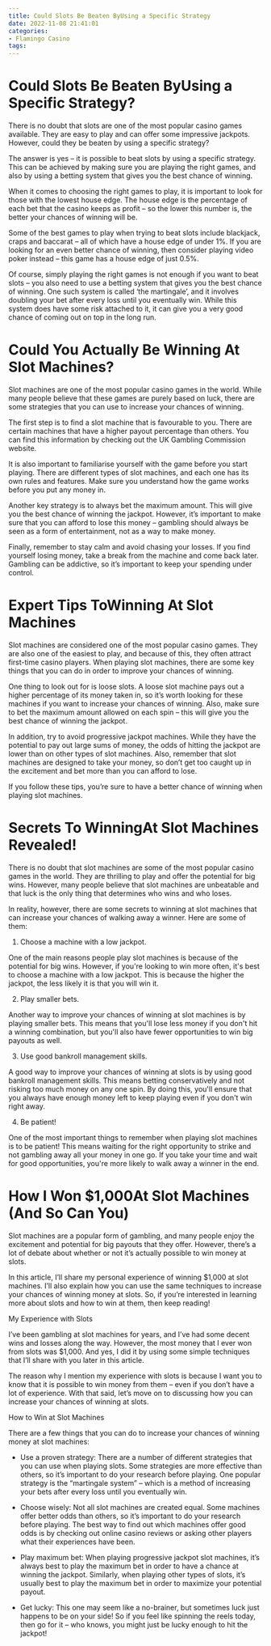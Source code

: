 ```yaml
---
title: Could Slots Be Beaten ByUsing a Specific Strategy 
date: 2022-11-08 21:41:01
categories:
- Flamingo Casino
tags:
---
```



#  Could Slots Be Beaten ByUsing a Specific Strategy? 

There is no doubt that slots are one of the most popular casino games available. They are easy to play and can offer some impressive jackpots. However, could they be beaten by using a specific strategy?

The answer is yes – it is possible to beat slots by using a specific strategy. This can be achieved by making sure you are playing the right games, and also by using a betting system that gives you the best chance of winning.

When it comes to choosing the right games to play, it is important to look for those with the lowest house edge. The house edge is the percentage of each bet that the casino keeps as profit – so the lower this number is, the better your chances of winning will be.

Some of the best games to play when trying to beat slots include blackjack, craps and baccarat – all of which have a house edge of under 1%. If you are looking for an even better chance of winning, then consider playing video poker instead – this game has a house edge of just 0.5%.

Of course, simply playing the right games is not enough if you want to beat slots – you also need to use a betting system that gives you the best chance of winning. One such system is called ‘the martingale’, and it involves doubling your bet after every loss until you eventually win. While this system does have some risk attached to it, it can give you a very good chance of coming out on top in the long run.

#  Could You Actually Be Winning At Slot Machines? 

Slot machines are one of the most popular casino games in the world. While many people believe that these games are purely based on luck, there are some strategies that you can use to increase your chances of winning.

The first step is to find a slot machine that is favourable to you. There are certain machines that have a higher payout percentage than others. You can find this information by checking out the UK Gambling Commission website.

It is also important to familiarise yourself with the game before you start playing. There are different types of slot machines, and each one has its own rules and features. Make sure you understand how the game works before you put any money in.

Another key strategy is to always bet the maximum amount. This will give you the best chance of winning the jackpot. However, it’s important to make sure that you can afford to lose this money – gambling should always be seen as a form of entertainment, not as a way to make money.

Finally, remember to stay calm and avoid chasing your losses. If you find yourself losing money, take a break from the machine and come back later. Gambling can be addictive, so it’s important to keep your spending under control.

#  Expert Tips ToWinning At Slot Machines 

Slot machines are considered one of the most popular casino games. They are also one of the easiest to play, and because of this, they often attract first-time casino players. When playing slot machines, there are some key things that you can do in order to improve your chances of winning. 

One thing to look out for is loose slots. A loose slot machine pays out a higher percentage of its money taken in, so it’s worth looking for these machines if you want to increase your chances of winning. Also, make sure to bet the maximum amount allowed on each spin – this will give you the best chance of winning the jackpot.

In addition, try to avoid progressive jackpot machines. While they have the potential to pay out large sums of money, the odds of hitting the jackpot are lower than on other types of slot machines. Also, remember that slot machines are designed to take your money, so don’t get too caught up in the excitement and bet more than you can afford to lose.

If you follow these tips, you’re sure to have a better chance of winning when playing slot machines.

#  Secrets To WinningAt Slot Machines Revealed! 

There is no doubt that slot machines are some of the most popular casino games in the world. They are thrilling to play and offer the potential for big wins. However, many people believe that slot machines are unbeatable and that luck is the only thing that determines who wins and who loses.

In reality, however, there are some secrets to winning at slot machines that can increase your chances of walking away a winner. Here are some of them:

1. Choose a machine with a low jackpot.

One of the main reasons people play slot machines is because of the potential for big wins. However, if you're looking to win more often, it's best to choose a machine with a low jackpot. This is because the higher the jackpot, the less likely it is that you will win it.

2. Play smaller bets.

Another way to improve your chances of winning at slot machines is by playing smaller bets. This means that you'll lose less money if you don't hit a winning combination, but you'll also have fewer opportunities to win big payouts as well.

3. Use good bankroll management skills.

A good way to improve your chances of winning at slots is by using good bankroll management skills. This means betting conservatively and not risking too much money on any one spin. By doing this, you'll ensure that you always have enough money left to keep playing even if you don't win right away.

4. Be patient!

One of the most important things to remember when playing slot machines is to be patient! This means waiting for the right opportunity to strike and not gambling away all your money in one go. If you take your time and wait for good opportunities, you're more likely to walk away a winner in the end.

#  How I Won $1,000At Slot Machines (And So Can You)

Slot machines are a popular form of gambling, and many people enjoy the excitement and potential for big payouts that they offer. However, there’s a lot of debate about whether or not it’s actually possible to win money at slots.

In this article, I’ll share my personal experience of winning $1,000 at slot machines. I’ll also explain how you can use the same techniques to increase your chances of winning money at slots. So, if you’re interested in learning more about slots and how to win at them, then keep reading!

My Experience with Slots

I’ve been gambling at slot machines for years, and I’ve had some decent wins and losses along the way. However, the most money that I ever won from slots was $1,000. And yes, I did it by using some simple techniques that I’ll share with you later in this article.

The reason why I mention my experience with slots is because I want you to know that it is possible to win money from them – even if you don’t have a lot of experience. With that said, let’s move on to discussing how you can increase your chances of winning at slots.

How to Win at Slot Machines

There are a few things that you can do to increase your chances of winning money at slot machines:

- Use a proven strategy: There are a number of different strategies that you can use when playing slots. Some strategies are more effective than others, so it’s important to do your research before playing. One popular strategy is the “martingale system” – which is a method of increasing your bets after every loss until you eventually win.


- Choose wisely: Not all slot machines are created equal. Some machines offer better odds than others, so it’s important to do your research before playing. The best way to find out which machines offer good odds is by checking out online casino reviews or asking other players what their experiences have been.

- Play maximum bet: When playing progressive jackpot slot machines, it’s always best to play the maximum bet in order to have a chance at winning the jackpot. Similarly, when playing other types of slots, it’s usually best to play the maximum bet in order to maximize your potential payout.

- Get lucky: This one may seem like a no-brainer, but sometimes luck just happens to be on your side! So if you feel like spinning the reels today, then go for it – who knows, you might just be lucky enough to hit the jackpot!